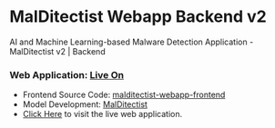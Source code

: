 # MalDitectist Webapp Backend v2
AI and Machine Learning-based Malware Detection Application - MalDitectist v2 | Backend


### Web Application: [Live On](https://nimna29.github.io/malditectist-webapp-frontend/)
- Frontend Source Code: [malditectist-webapp-frontend](https://github.com/nimna29/malditectist-webapp-frontend)
- Model Development: [MalDitectist](https://github.com/nimna29/MalDitectist)
- [Click Here](https://nimna29.github.io/malditectist-webapp-frontend/) to visit the live web application.
